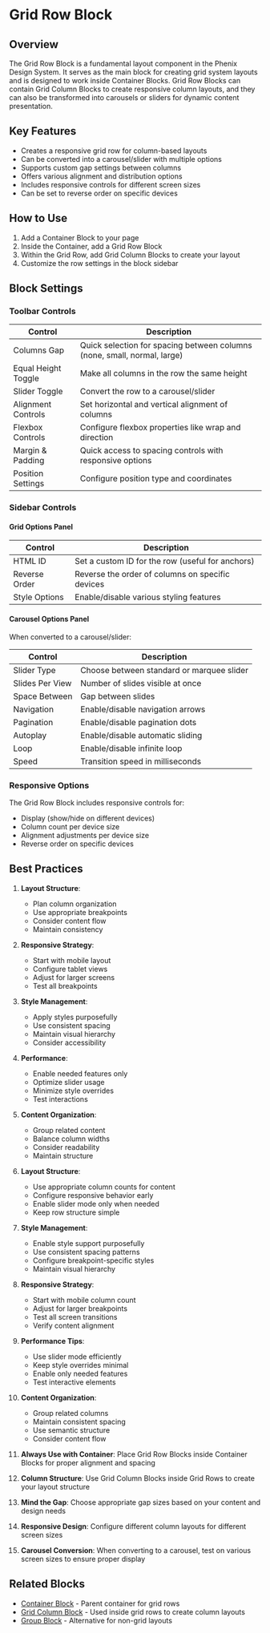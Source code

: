 # Grid Row Block

## Overview

The Grid Row Block is a fundamental layout component in the Phenix Design System. It serves as the main block for creating grid system layouts and is designed to work inside Container Blocks. Grid Row Blocks can contain Grid Column Blocks to create responsive column layouts, and they can also be transformed into carousels or sliders for dynamic content presentation.

## Key Features

- Creates a responsive grid row for column-based layouts
- Can be converted into a carousel/slider with multiple options
- Supports custom gap settings between columns
- Offers various alignment and distribution options
- Includes responsive controls for different screen sizes
- Can be set to reverse order on specific devices

## How to Use

1. Add a Container Block to your page
2. Inside the Container, add a Grid Row Block
3. Within the Grid Row, add Grid Column Blocks to create your layout
4. Customize the row settings in the block sidebar

## Block Settings

### Toolbar Controls

| Control | Description |
|---------|-------------|
| Columns Gap | Quick selection for spacing between columns (none, small, normal, large) |
| Equal Height Toggle | Make all columns in the row the same height |
| Slider Toggle | Convert the row to a carousel/slider |
| Alignment Controls | Set horizontal and vertical alignment of columns |
| Flexbox Controls | Configure flexbox properties like wrap and direction |
| Margin & Padding | Quick access to spacing controls with responsive options |
| Position Settings | Configure position type and coordinates |

### Sidebar Controls

#### Grid Options Panel

| Control | Description |
|---------|-------------|
| HTML ID | Set a custom ID for the row (useful for anchors) |
| Reverse Order | Reverse the order of columns on specific devices |
| Style Options | Enable/disable various styling features |

#### Carousel Options Panel

When converted to a carousel/slider:

| Control | Description |
|---------|-------------|
| Slider Type | Choose between standard or marquee slider |
| Slides Per View | Number of slides visible at once |
| Space Between | Gap between slides |
| Navigation | Enable/disable navigation arrows |
| Pagination | Enable/disable pagination dots |
| Autoplay | Enable/disable automatic sliding |
| Loop | Enable/disable infinite loop |
| Speed | Transition speed in milliseconds |

### Responsive Options

The Grid Row Block includes responsive controls for:

- Display (show/hide on different devices)
- Column count per device size
- Alignment adjustments per device size
- Reverse order on specific devices

## Best Practices

1. **Layout Structure**:
   - Plan column organization
   - Use appropriate breakpoints
   - Consider content flow
   - Maintain consistency

2. **Responsive Strategy**:
   - Start with mobile layout
   - Configure tablet views
   - Adjust for larger screens
   - Test all breakpoints

3. **Style Management**:
   - Apply styles purposefully
   - Use consistent spacing
   - Maintain visual hierarchy
   - Consider accessibility

4. **Performance**:
   - Enable needed features only
   - Optimize slider usage
   - Minimize style overrides
   - Test interactions

5. **Content Organization**:
   - Group related content
   - Balance column widths
   - Consider readability
   - Maintain structure

1. **Layout Structure**:
   - Use appropriate column counts for content
   - Configure responsive behavior early
   - Enable slider mode only when needed
   - Keep row structure simple

2. **Style Management**:
   - Enable style support purposefully
   - Use consistent spacing patterns
   - Configure breakpoint-specific styles
   - Maintain visual hierarchy

3. **Responsive Strategy**:
   - Start with mobile column count
   - Adjust for larger breakpoints
   - Test all screen transitions
   - Verify content alignment

4. **Performance Tips**:
   - Use slider mode efficiently
   - Keep style overrides minimal
   - Enable only needed features
   - Test interactive elements

5. **Content Organization**:
   - Group related columns
   - Maintain consistent spacing
   - Use semantic structure
   - Consider content flow

1. **Always Use with Container**: Place Grid Row Blocks inside Container Blocks for proper alignment and spacing

2. **Column Structure**: Use Grid Column Blocks inside Grid Rows to create your layout structure

3. **Mind the Gap**: Choose appropriate gap sizes based on your content and design needs

4. **Responsive Design**: Configure different column layouts for different screen sizes

5. **Carousel Conversion**: When converting to a carousel, test on various screen sizes to ensure proper display

## Related Blocks

- [Container Block](./container-block.md) - Parent container for grid rows
- [Grid Column Block](./grid-column-block.md) - Used inside grid rows to create column layouts
- [Group Block](./group-block.md) - Alternative for non-grid layouts

